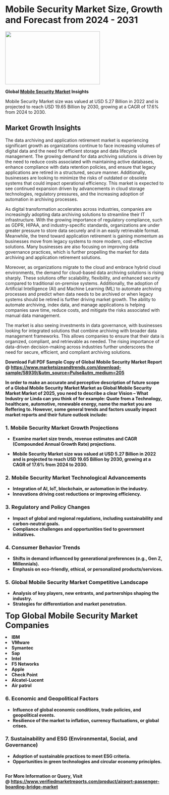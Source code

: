 <H1>Mobile Security Market Size, Growth and Forecast from 2024 - 2031</H1><img class="aligncenter size-medium wp-image-584254" src="https://thirdeyenews.in/wp-content/uploads/2024/09/Global-Market-Research-300x168.jpeg" alt="" width="300" height="168" /><p><strong>Global&nbsp;<a href="https://www.marketsizeandtrends.com/download-sample/58939/&amp;utm_source=Pulse&amp;utm_medium=205">Mobile Security Market</a> Insights</strong></p><p>Mobile Security Market size was valued at USD 5.27 Billion in 2022 and is projected to reach USD 19.65 Billion by 2030, growing at a CAGR of 17.6% from 2024 to 2030.</p><p><h2>Market Growth Insights</h2> <p>The data archiving and application retirement market is experiencing significant growth as organizations continue to face increasing volumes of digital data and the need for efficient storage and data lifecycle management. The growing demand for data archiving solutions is driven by the need to reduce costs associated with maintaining active databases, enhance compliance with data retention policies, and ensure that legacy applications are retired in a structured, secure manner. Additionally, businesses are looking to minimize the risks of outdated or obsolete systems that could impact operational efficiency. This market is expected to see continued expansion driven by advancements in cloud storage technologies, regulatory pressures, and the increasing adoption of automation in archiving processes.</p> <p><strong></strong></p> <p>As digital transformation accelerates across industries, companies are increasingly adopting data archiving solutions to streamline their IT infrastructure. With the growing importance of regulatory compliance, such as GDPR, HIPAA, and industry-specific standards, organizations are under greater pressure to store data securely and in an easily retrievable format. Meanwhile, the trend toward application retirement is gaining momentum as businesses move from legacy systems to more modern, cost-effective solutions. Many businesses are also focusing on improving data governance practices, which is further propelling the market for data archiving and application retirement solutions.</p> <p>Moreover, as organizations migrate to the cloud and embrace hybrid cloud environments, the demand for cloud-based data archiving solutions is rising sharply. These solutions offer scalability, flexibility, and enhanced security compared to traditional on-premise systems. Additionally, the adoption of Artificial Intelligence (AI) and Machine Learning (ML) to automate archiving processes and predict when data needs to be archived or when legacy systems should be retired is further driving market growth. The ability to automate archiving, index data, and manage applications is helping companies save time, reduce costs, and mitigate the risks associated with manual data management.</p> <p>The market is also seeing investments in data governance, with businesses looking for integrated solutions that combine archiving with broader data management frameworks. This allows companies to ensure that their data is organized, compliant, and retrievable as needed. The rising importance of data-driven decision-making across industries further underscores the need for secure, efficient, and compliant archiving solutions.</p> <p><strong></p><p><span class=""><strong>Download Full PDF Sample Copy of Global Mobile Security Market Report</strong> @ <a href="https://www.marketsizeandtrends.com/download-sample/58939/&amp;utm_source=Pulse&amp;utm_medium=205" target="_blank">https://www.marketsizeandtrends.com/download-sample/58939/&amp;utm_source=Pulse&amp;utm_medium=205</a></span></p><p>In order to make an accurate and perceptive description of future scope of a Global&nbsp;Mobile Security Market Market as Global&nbsp;Mobile Security Market Market of 2025, you need to describe a clear Vision &ndash; What Industry or Linda can you think of for example: Quote from a Technology, healthcare, automotive, renewable energy, name the market you are Reffering to. However, some general trends and factors usually impact market reports and their future outlook include:</p><h3>1.&nbsp;<strong>Mobile Security Market Growth Projections</strong></h3><ul><li>Examine market size trends, revenue estimates and CAGR (Compounded Annual Growth Rate) projections.</li><li><p>Mobile Security Market size was valued at USD 5.27 Billion in 2022 and is projected to reach USD 19.65 Billion by 2030, growing at a CAGR of 17.6% from 2024 to 2030.</p></li></ul><h3>2.&nbsp;<strong>Mobile Security Market Technological Advancements</strong></h3><ul><li>Integration of AI, IoT, blockchain, or automation in the industry.</li><li>Innovations driving cost reductions or improving efficiency.</li></ul><h3>3.&nbsp;<strong>Regulatory and Policy Changes</strong></h3><ul><li>Impact of global and regional regulations, including sustainability and carbon-neutral goals.</li><li>Compliance challenges and opportunities tied to government initiatives.</li></ul><h3>4.&nbsp;<strong>Consumer Behavior Trends</strong></h3><ul><li>Shifts in demand influenced by generational preferences (e.g., Gen Z, Millennials).</li><li>Emphasis on eco-friendly, ethical, or personalized products/services.</li></ul><h3>5.&nbsp;<strong>Global Mobile Security Market Competitive Landscape</strong></h3><ul><li>Analysis of key players, new entrants, and partnerships shaping the industry.</li><li>Strategies for differentiation and market penetration.</li></ul><p data-pm-slice="1 1 []"><span style="color: inherit; font-family: inherit; font-size: 25px;">Top Global Mobile Security Market Companies</span></p><div class="" data-test-id=""><p><li>IBM</li><li> VMware</li><li> Symantec</li><li> Sap</li><li> Intel</li><li> F5 Networks</li><li> Apple</li><li> Check Point</li><li> Alcatel-Lucent</li><li> Air patrol</li></p></div><h3>6.&nbsp;<strong>Economic and Geopolitical Factors</strong></h3><ul><li>Influence of global economic conditions, trade policies, and geopolitical events.</li><li>Resilience of the market to inflation, currency fluctuations, or global crises.</li></ul><h3>7.&nbsp;<strong>Sustainability and ESG (Environmental, Social, and Governance)</strong></h3><ul><li>Adoption of sustainable practices to meet ESG criteria.</li><li>Opportunities in green technologies and circular economy principles.</li></ul><h2><strong style="font-size: 14px;">For More Information or Query, Visit @&nbsp;</strong><a style="background-color: #ffffff; font-size: 14px;" href="https://www.marketsizeandtrends.com/report/mobile-security-market/" target="_blank">https://www.verifiedmarketreports.com/product/airport-passenger-boarding-bridge-market</a></h2>
